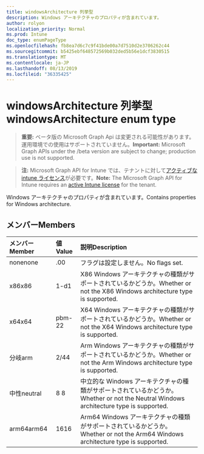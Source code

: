 ```yaml
---
title: windowsArchitecture 列挙型
description: Windows アーキテクチャのプロパティが含まれています。
author: rolyon
localization_priority: Normal
ms.prod: Intune
doc_type: enumPageType
ms.openlocfilehash: fb8ea7d6c7c9f41bde00a7d7510d2e3706262c44
ms.sourcegitcommit: b5425ebf648572569b032ded5b56e1dcf3830515
ms.translationtype: MT
ms.contentlocale: ja-JP
ms.lasthandoff: 08/13/2019
ms.locfileid: "36335425"
---
```

# <a name="windowsarchitecture-enum-type"></a><span data-ttu-id="ddcae-103">windowsArchitecture 列挙型</span><span class="sxs-lookup"><span data-stu-id="ddcae-103">windowsArchitecture enum type</span></span>

> <span data-ttu-id="ddcae-104">**重要:** ベータ版の Microsoft Graph Api は変更される可能性があります。運用環境での使用はサポートされていません。</span><span class="sxs-lookup"><span data-stu-id="ddcae-104">**Important:** Microsoft Graph APIs under the /beta version are subject to change; production use is not supported.</span></span>

> <span data-ttu-id="ddcae-105">**注:** Microsoft Graph API for Intune では、テナントに対して[アクティブな intune ライセンス](https://go.microsoft.com/fwlink/?linkid=839381)が必要です。</span><span class="sxs-lookup"><span data-stu-id="ddcae-105">**Note:** The Microsoft Graph API for Intune requires an [active Intune license](https://go.microsoft.com/fwlink/?linkid=839381) for the tenant.</span></span>

<span data-ttu-id="ddcae-106">Windows アーキテクチャのプロパティが含まれています。</span><span class="sxs-lookup"><span data-stu-id="ddcae-106">Contains properties for Windows architecture.</span></span>

## <a name="members"></a><span data-ttu-id="ddcae-107">メンバー</span><span class="sxs-lookup"><span data-stu-id="ddcae-107">Members</span></span>
|<span data-ttu-id="ddcae-108">メンバー</span><span class="sxs-lookup"><span data-stu-id="ddcae-108">Member</span></span>|<span data-ttu-id="ddcae-109">値</span><span class="sxs-lookup"><span data-stu-id="ddcae-109">Value</span></span>|<span data-ttu-id="ddcae-110">説明</span><span class="sxs-lookup"><span data-stu-id="ddcae-110">Description</span></span>|
|:---|:---|:---|
|<span data-ttu-id="ddcae-111">none</span><span class="sxs-lookup"><span data-stu-id="ddcae-111">none</span></span>|<span data-ttu-id="ddcae-112">.0</span><span class="sxs-lookup"><span data-stu-id="ddcae-112">0</span></span>|<span data-ttu-id="ddcae-113">フラグは設定しません。</span><span class="sxs-lookup"><span data-stu-id="ddcae-113">No flags set.</span></span>|
|<span data-ttu-id="ddcae-114">x86</span><span class="sxs-lookup"><span data-stu-id="ddcae-114">x86</span></span>|<span data-ttu-id="ddcae-115">1-d</span><span class="sxs-lookup"><span data-stu-id="ddcae-115">1</span></span>|<span data-ttu-id="ddcae-116">X86 Windows アーキテクチャの種類がサポートされているかどうか。</span><span class="sxs-lookup"><span data-stu-id="ddcae-116">Whether or not the X86 Windows architecture type is supported.</span></span>|
|<span data-ttu-id="ddcae-117">x64</span><span class="sxs-lookup"><span data-stu-id="ddcae-117">x64</span></span>|<span data-ttu-id="ddcae-118">pbm-2</span><span class="sxs-lookup"><span data-stu-id="ddcae-118">2</span></span>|<span data-ttu-id="ddcae-119">X64 Windows アーキテクチャの種類がサポートされているかどうか。</span><span class="sxs-lookup"><span data-stu-id="ddcae-119">Whether or not the X64 Windows architecture type is supported.</span></span>|
|<span data-ttu-id="ddcae-120">分岐</span><span class="sxs-lookup"><span data-stu-id="ddcae-120">arm</span></span>|<span data-ttu-id="ddcae-121">2/4</span><span class="sxs-lookup"><span data-stu-id="ddcae-121">4</span></span>|<span data-ttu-id="ddcae-122">Arm Windows アーキテクチャの種類がサポートされているかどうか。</span><span class="sxs-lookup"><span data-stu-id="ddcae-122">Whether or not the Arm Windows architecture type is supported.</span></span>|
|<span data-ttu-id="ddcae-123">中性</span><span class="sxs-lookup"><span data-stu-id="ddcae-123">neutral</span></span>|<span data-ttu-id="ddcae-124">8 </span><span class="sxs-lookup"><span data-stu-id="ddcae-124">8</span></span>|<span data-ttu-id="ddcae-125">中立的な Windows アーキテクチャの種類がサポートされているかどうか。</span><span class="sxs-lookup"><span data-stu-id="ddcae-125">Whether or not the Neutral Windows architecture type is supported.</span></span>|
|<span data-ttu-id="ddcae-126">arm64</span><span class="sxs-lookup"><span data-stu-id="ddcae-126">arm64</span></span>|<span data-ttu-id="ddcae-127">16</span><span class="sxs-lookup"><span data-stu-id="ddcae-127">16</span></span>|<span data-ttu-id="ddcae-128">Arm64 Windows アーキテクチャの種類がサポートされているかどうか。</span><span class="sxs-lookup"><span data-stu-id="ddcae-128">Whether or not the Arm64 Windows architecture type is supported.</span></span>|



